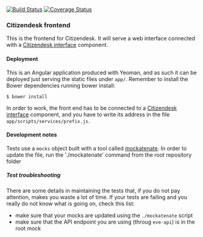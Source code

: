 [![Build Status](https://travis-ci.org/sourcefabric-innovation/citizendesk-frontend.png?branch=master)](https://travis-ci.org/sourcefabric-innovation/citizendesk-frontend)
[![Coverage Status](https://coveralls.io/repos/sourcefabric-innovation/citizendesk-frontend/badge.png?branch=master)](https://coveralls.io/r/sourcefabric-innovation/citizendesk-frontend?branch=master)

### Citizendesk frontend

This is the frontend for Citizendesk. It will serve a web interface
connected with a [Citizendesk interface][interface] component.

#### Deployment

This is an Angular application produced with Yeoman, and as such it
can be deployed just serving the static files under `app/`. Remember
to install the Bower dependencies running bower install:

    $ bower install

In order to work, the front end has to be connected to a [Citizendesk
interface][interface] component, and you have to write its address in
the file `app/scripts/services/prefix.js`.

[interface]: https://github.com/sourcefabric-innovation/citizendesk-interface

#### Development notes

Tests use a `mocks` object built with a tool called
[mockatenate](https://github.com/danse/mockatenate). In order to
update the file, run the './mockatenate' command from the root repository
folder

##### Test troubleshooting

There are some details in maintaining the tests that, if you do not
pay attention, makes you waste a lot of time. If your tests are
failing and you really do not know what is going on, check this list:

 - make sure that your mocks are updated using the `./mockatenate` script
 - make sure that the API endpoint you are using (throug `eve-api`) is in the root mock

